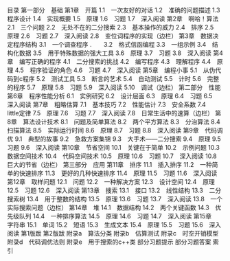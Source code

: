 目录 
第一部分　基础
第1章　开篇
1.1　一次友好的对话
1.2　准确的问题描述
1.3　程序设计
1.4　实现概要
1.5　原理
1.6　习题
1.7　深入阅读
第2章　啊哈！算法
2.1　三个问题
2.2　无处不在的二分搜索
2.3　基本操作的威力
2.4　排序
2.5　原理
2.6　习题
2.7　深入阅读
2.8　变位词程序的实现（边栏）
第3章　数据决定程序结构
3.1　一个调查程序
.　　3.2　格式信函编程
3.3　一组示例
3.4　结构化数据
3.5　用于特殊数据的强大工具
3.6　原理
3.7　习题
3.8　深入阅读
第4章　编写正确的程序
4.1　二分搜索的挑战
4.2　编写程序
4.3　理解程序
4.4　原理
4.5　程序验证的角色
4.6　习题
4.7　深入阅读
第5章　编程小事
5.1　从伪代码到c程序
5.2　测试工具
5.3　断言的艺术
5.4　自动测试
5.5　计时
5.6　完整的程序
5.7　原理
5.8　习题
5.9　深入阅读
5.10　调试（边栏）
第二部分　性能
第6章　程序性能分析
6.1　实例研究
6.2　设计层面
6.3　原理
6.4　习题
6.5　深入阅读
第7章　粗略估算
7.1　基本技巧
7.2　性能估计
7.3　安全系数
7.4　little定律
7.5　原理
7.6　习题
7.7　深入阅读
7.8　日常生活中的速算（边栏）
第8章　算法设计技术
8.1　问题及简单算法
8.2　两个平方算法
8.3　分治算法
8.4　扫描算法
8.5　实际运行时间
8.6　原理
8.7　习题
8.8　深入阅读
第9章　代码调优
9.1　典型的故事
9.2　急救方案集锦
9.3　大手术——二分搜索
9.4　原理
9.5　习题
9.6　深入阅读
第10章　节省空间
10.1　关键在于简单
10.2　示例问题
10.3　数据空间技术
10.4　代码空间技术
10.5　原理
10.6　习题
10.7　深入阅读
10.8　巨大的节省（边栏）
第三部分　应用
第11章　排序
11.1　插入排序
11.2　一种简单的快速排序
11.3　更好的几种快速排序
11.4　原理
11.5　习题
11.6　深入阅读
第12章　取样问题
12.1　问题
12.2　一种解决方案
12.3　设计空间
12.4　原理
12.5　习题
12.6　深入阅读
第13章　搜索
13.1　接口
13.2　线性结构
13.3　二分搜索树
13.4　用于整数的结构
13.5　原理
13.6　习题
13.7　深入阅读
13.8　一个实际搜索问题（边栏）
第14章　堆
14.1　数据结构
14.2　两个关键函数
14.3　优先级队列
14.4　一种排序算法
14.5　原理
14.6　习题
14.7　深入阅读
第15章　字符串
15.1　单词
15.2　短语
15.3　生成文本
15.4　原理
15.5　习题
15.6　深入阅读
第1版跋
第2版跋
附录a　算法分类
附录b　估算测试
附录c　时空开销模型
附录d　代码调优法则
附录e　用于搜索的c++类
部分习题提示
部分习题答案
索引